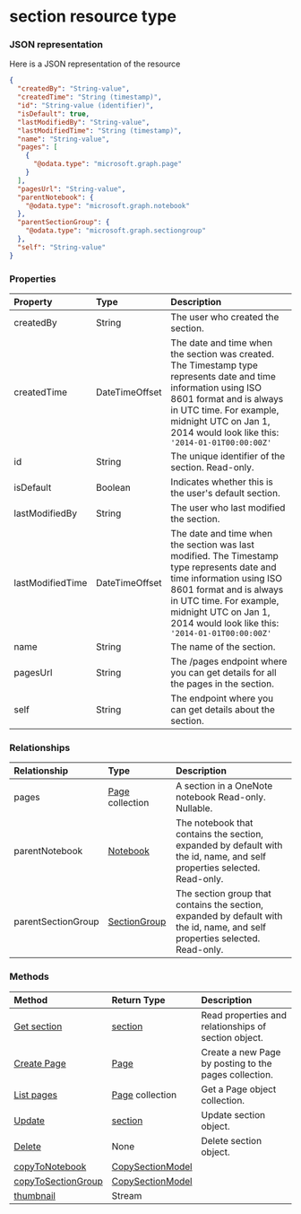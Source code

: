 # section resource type



### JSON representation

Here is a JSON representation of the resource

<!-- {
  "blockType": "resource",
  "optionalProperties": [
    "pages",
    "parentNotebook",
    "parentSectionGroup"
  ],
  "@odata.type": "microsoft.graph.section"
}-->

```json
{
  "createdBy": "String-value",
  "createdTime": "String (timestamp)",
  "id": "String-value (identifier)",
  "isDefault": true,
  "lastModifiedBy": "String-value",
  "lastModifiedTime": "String (timestamp)",
  "name": "String-value",
  "pages": [
    {
      "@odata.type": "microsoft.graph.page"
    }
  ],
  "pagesUrl": "String-value",
  "parentNotebook": {
    "@odata.type": "microsoft.graph.notebook"
  },
  "parentSectionGroup": {
    "@odata.type": "microsoft.graph.sectiongroup"
  },
  "self": "String-value"
}

```
### Properties
| Property	   | Type	|Description|
|:---------------|:--------|:----------|
|createdBy|String|The user who created the section. |
|createdTime|DateTimeOffset|The date and time when the section was created. The Timestamp type represents date and time information using ISO 8601 format and is always in UTC time. For example, midnight UTC on Jan 1, 2014 would look like this: `'2014-01-01T00:00:00Z'`|
|id|String|The unique identifier of the section.  Read-only.|
|isDefault|Boolean|Indicates whether this is the user's default section.|
|lastModifiedBy|String|The user who last modified the section. |
|lastModifiedTime|DateTimeOffset|The date and time when the section was last modified. The Timestamp type represents date and time information using ISO 8601 format and is always in UTC time. For example, midnight UTC on Jan 1, 2014 would look like this: `'2014-01-01T00:00:00Z'`|
|name|String|The name of the section. |
|pagesUrl|String|The /pages endpoint where you can get details for all the pages in the section.|
|self|String|The endpoint where you can get details about the section. |

### Relationships
| Relationship | Type	|Description|
|:---------------|:--------|:----------|
|pages|[Page](page.md) collection|A section in a OneNote notebook  Read-only. Nullable.|
|parentNotebook|[Notebook](notebook.md)|The notebook that contains the section, expanded by default with the id, name, and self properties selected.  Read-only.|
|parentSectionGroup|[SectionGroup](sectiongroup.md)|The section group that contains the section, expanded by default with the id, name, and self properties selected.  Read-only.|

### Methods

| Method		   | Return Type	|Description|
|:---------------|:--------|:----------|
|[Get section](../api/section_get.md) | [section](section.md) |Read properties and relationships of section object.|
|[Create Page](../api/section_post_pages.md) |[Page](page.md)| Create a new Page by posting to the pages collection.|
|[List pages](../api/section_list_pages.md) |[Page](page.md) collection| Get a Page object collection.|
|[Update](../api/section_update.md) | [section](section.md)	|Update section object. |
|[Delete](../api/section_delete.md) | None |Delete section object. |
|[copyToNotebook](../api/section_copytonotebook.md)|[CopySectionModel](copysectionmodel.md)||
|[copyToSectionGroup](../api/section_copytosectiongroup.md)|[CopySectionModel](copysectionmodel.md)||
|[thumbnail](../api/section_thumbnail.md)|Stream||

<!-- uuid: 8fcb5dbc-d5aa-4681-8e31-b001d5168d79
2015-10-25 14:57:30 UTC -->
<!-- {
  "type": "#page.annotation",
  "description": "section resource",
  "keywords": "",
  "section": "documentation",
  "tocPath": ""
}-->
